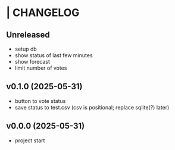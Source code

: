 # | CHANGELOG

## Unreleased
- setup db
- show status of last few minutes
- show forecast
- limit number of votes

## v0.1.0 (2025-05-31)
- button to vote status
- save status to test.csv (csv is positional; replace sqlite(?) later)

## v0.0.0 (2025-05-31)
- project start
